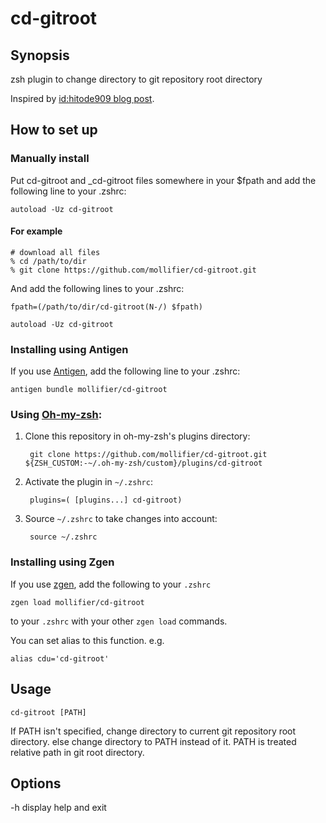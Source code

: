 # cd-gitroot

## Synopsis
zsh plugin to change directory to git repository root directory

Inspired by [id:hitode909 blog post](http://hitode909.hatenablog.com/entry/20100211/1265879271).

## How to set up

### Manually install

Put cd-gitroot and _cd-gitroot files somewhere in your $fpath and add the following line to your .zshrc:

```
autoload -Uz cd-gitroot
```

#### For example

```
# download all files
% cd /path/to/dir
% git clone https://github.com/mollifier/cd-gitroot.git
```

And add the following lines to your .zshrc:

```
fpath=(/path/to/dir/cd-gitroot(N-/) $fpath)

autoload -Uz cd-gitroot
```

### Installing using Antigen
If you use [Antigen](https://github.com/zsh-users/antigen), add the following line to your .zshrc:

```
antigen bundle mollifier/cd-gitroot
```
### Using [Oh-my-zsh](https://github.com/robbyrussell/oh-my-zsh):

1. Clone this repository in oh-my-zsh's plugins directory:

        git clone https://github.com/mollifier/cd-gitroot.git ${ZSH_CUSTOM:-~/.oh-my-zsh/custom}/plugins/cd-gitroot

2. Activate the plugin in `~/.zshrc`:

        plugins=( [plugins...] cd-gitroot)

3. Source `~/.zshrc`  to take changes into account:

        source ~/.zshrc
### Installing using Zgen
If you use [zgen](https://github.com/tarjoilija/zgen), add the following to your `.zshrc`
```
zgen load mollifier/cd-gitroot
```
to your `.zshrc` with your other `zgen load` commands.

You can set alias to this function.
e.g.

```
alias cdu='cd-gitroot'
```

## Usage

```
cd-gitroot [PATH]
```

If PATH isn't specified, change directory to current git repository root directory.
else change directory to PATH instead of it.
PATH is treated relative path in git root directory.

## Options
\-h display help and exit

